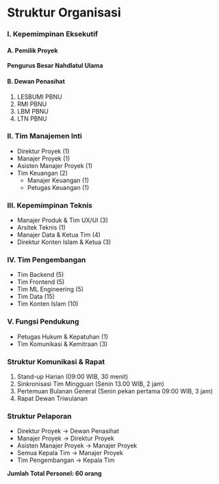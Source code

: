 # Struktur Organisasi

### I. Kepemimpinan Eksekutif

#### A. Pemilik Proyek

**Pengurus Besar Nahdlatul Ulama**

#### B. Dewan Penasihat

1. LESBUMI PBNU
2. RMI PBNU
3. LBM PBNU
4. LTN PBNU

### II. Tim Manajemen Inti

* Direktur Proyek (1)
* Manajer Proyek (1)
* Asisten Manajer Proyek (1)
* Tim Keuangan (2)
  * Manajer Keuangan (1)
  * Petugas Keuangan (1)

### III. Kepemimpinan Teknis

* Manajer Produk & Tim UX/UI (3)
* Arsitek Teknis (1)
* Manajer Data & Ketua Tim (4)
* Direktur Konten Islam & Ketua (3)

### IV. Tim Pengembangan

* Tim Backend (5)
* Tim Frontend (5)
* Tim ML Engineering (5)
* Tim Data (15)
* Tim Konten Islam (10)

### V. Fungsi Pendukung

* Petugas Hukum & Kepatuhan (1)
* Tim Komunikasi & Kemitraan (3)

### Struktur Komunikasi & Rapat

1. Stand-up Harian (09:00 WIB, 30 menit)
2. Sinkronisasi Tim Mingguan (Senin 13.00 WIB, 2 jam)
3. Pertemuan Bulanan General (Senin pekan pertama 09:00 WIB, 3 jam)
4. Rapat Dewan Triwulanan

### Struktur Pelaporan

* Direktur Proyek → Dewan Penasihat
* Manajer Proyek → Direktur Proyek
* Asisten Manajer Proyek → Manajer Proyek
* Semua Kepala Tim → Manajer Proyek
* Tim Pengembangan → Kepala Tim

**Jumlah Total Personel: 60 orang**

